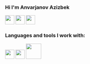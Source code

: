 ### Hi I'm Anvarjanov Azizbek
<a href="https://www.instagram.com/azzbek_anvarjanov/"><img src="https://www.pngkey.com/png/full/285-2850733_instagram-logo-instagram-icon-small-png.png" width="30px" /></a>
<a href="https://t.me/Dev_Coder_7"><img src="https://pngimg.com/uploads/telegram/telegram_PNG34.png" width="30px" /></a>
<a href="https://www.linkedin.com/in/azizbek-anvarjanov-106847233/"><img src="https://cdn-icons-png.flaticon.com/512/174/174857.png" width="30px" /></a>

###  Languages and tools I work with:
<code><img src="https://brandslogos.com/wp-content/uploads/thumbs/html5-logo-vector.svg" width="30px" /></code>
<code><img src="https://i.pinimg.com/originals/eb/7e/20/eb7e20e646f5b7ec9ed4f8f78a5dee8f.png" width="30px" /></code>
<code><img src="https://cdn3.iconfinder.com/data/icons/logos-and-brands-adobe/512/288_Sass-512.png" width="50px" /></code>
